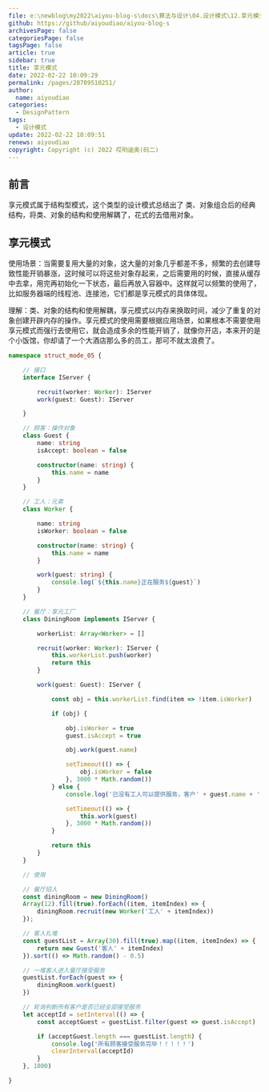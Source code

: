 ```yaml
---
file: e:\newblog\my2022\aiyou-blog-s\docs\算法与设计\04.设计模式\12.享元模式.md
github: https://github/aiyoudiao/aiyou-blog-s
archivesPage: false
categoriesPage: false
tagsPage: false
article: true
sidebar: true
title: 享元模式
date: 2022-02-22 10:09:29
permalink: /pages/20709510251/
author: 
  name: aiyoudiao
categories: 
  - DesignPattern
tags: 
  - 设计模式
update: 2022-02-22 10:09:51
renews: aiyoudiao
copyright: Copyright (c) 2022 哎哟迪奥(码二)
---
```



## 前言

享元模式属于结构型模式，这个类型的设计模式总结出了 类、对象组合后的经典结构，将类、对象的结构和使用解耦了，花式的去借用对象。

## 享元模式

使用场景：当需要复用大量的对象，这大量的对象几乎都差不多，频繁的去创建导致性能开销暴涨，这时候可以将这些对象存起来，之后需要用的时候，直接从缓存中去拿，用完再初始化一下状态，最后再放入容器中。这样就可以频繁的使用了，比如服务器端的线程池、连接池，它们都是享元模式的具体体现。

<!-- more -->

理解：类、对象的结构和使用解耦，享元模式以内存来换取时间，减少了重复的对象创建开辟内存的操作。享元模式的使用需要根据应用场景，如果根本不需要使用享元模式而强行去使用它，就会造成多余的性能开销了，就像你开店，本来开的是个小饭馆，你却请了一个大酒店那么多的员工，那可不就太浪费了。


```ts
namespace struct_mode_05 {

    // 接口
    interface IServer {

        recruit(worker: Worker): IServer
        work(guest: Guest): IServer

    }

    // 顾客：操作对象
    class Guest {
        name: string
        isAccept: boolean = false

        constructor(name: string) {
            this.name = name
        }
    }

    // 工人：元素
    class Worker {

        name: string
        isWorker: boolean = false

        constructor(name: string) {
            this.name = name
        }

        work(guest: string) {
            console.log(`${this.name}正在服务${guest}`)
        }
    }

    // 餐厅：享元工厂
    class DiningRoom implements IServer {

        workerList: Array<Worker> = []

        recruit(worker: Worker): IServer {
            this.workerList.push(worker)
            return this
        }

        work(guest: Guest): IServer {

            const obj = this.workerList.find(item => !item.isWorker)

            if (obj) {

                obj.isWorker = true
                guest.isAccept = true

                obj.work(guest.name)

                setTimeout(() => {
                    obj.isWorker = false
                }, 3000 * Math.random())
            } else {
                console.log('已没有工人可以提供服务，客户' + guest.name + ' 请稍等。。。 ')

                setTimeout(() => {
                    this.work(guest)
                }, 3000 * Math.random())
            }

            return this
        }
    }

    // 使用

    // 餐厅招人
    const diningRoom = new DiningRoom()
    Array(12).fill(true).forEach((item, itemIndex) => {
        diningRoom.recruit(new Worker('工人' + itemIndex))
    });

    // 客人扎堆
    const guestList = Array(30).fill(true).map((item, itemIndex) => {
        return new Guest('客人' + itemIndex)
    }).sort(() => Math.random() - 0.5)

    // 一堆客人进入餐厅接受服务
    guestList.forEach(guest => {
        diningRoom.work(guest)
    })

    // 轮询判断所有客户是否已经全部接受服务
    let acceptId = setInterval(() => {
        const acceptGuest = guestList.filter(guest => guest.isAccept)

        if (acceptGuest.length === guestList.length) {
            console.log('所有顾客接受服务完毕！！！！！')
            clearInterval(acceptId)
        }
    }, 1000)

}
```

